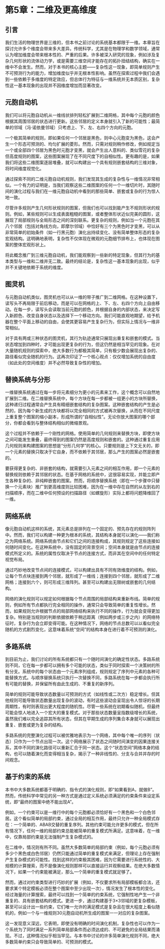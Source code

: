 # 第5章：二维及更高维度

## 引言

我们生活的物理世界是三维的，但本书之前讨论的系统基本都限于一维。本章旨在探讨允许多个维度会带来多大差异。传统科学，尤其是在物理学和数学领域，通常认为增加维度会带来根本性的、严重的后果。许多被深入研究的现象，例如涉及复杂几何形状的流体动力学，或是需要三维空间才能存在的拓扑扭结结构，确实在一维中不会发生。然而，对于本书的核心主题——复杂性这一现象，即简单规则产生不可预测行为的能力，增加维度似乎并无根本性影响。虽然在探索过程中我们会遇到一些依赖于多维度的特定效应，但总体行为特征与一维系统并无本质区别，复杂性这一基本现象的出现并不因维度增加而显著改变。

## 元胞自动机

我们可以将元胞自动机从一维线状排列轻松扩展到二维网格，其中每个元胞的颜色根据其周围邻居的状态进行更新。这些邻居的定义本身就引入了新的可能性；最简单的邻域（冯·诺依曼邻域）只考虑上、下、左、右四个方向的元胞。

一个极其简单的规则，即如果任何一个邻居是黑色，则中心元胞变为黑色，这会产生一个形态可预测的、均匀扩展的菱形。然而，只需对规则稍作修改，例如规定当一个或全部四个邻居为黑色时元胞才变黑，就会产生出人意料的、类似雪花的复杂但高度规则的图案，这些图案展现了在不同尺度下的自相似性。更有趣的是，如果我们将这些二维图案逐层堆叠，就可以构建出一个具有规则嵌套结构的三维对象，将时间维度视觉化。

通过探索不同的二维元胞自动机规则，我们发现其生成的复杂性与一维情况非常相似。一个有力的证明是，当我们观察这些二维图案的任何一个一维切片时，其随时间的演化过程与我们在一维元胞自动机中看到的那些简单、嵌套或复杂的行为惊人地一致。

尽管许多规则产生几何形状规则的图案，但我们也可以找到能产生不规则形状的规则。例如，某些规则可以生成表面粗糙的图案，或者整体形状近似完美的圆形，这展现了局部规则与全局形态之间的深刻联系。更复杂的规则，例如当一个元胞在其八个邻居（包括对角线方向，即摩尔邻域）中恰好有三个为黑色时才变黑，可以从非常简单的初始条件（如一行黑元胞）演化出持续变化、没有简单整体形态的复杂宏观结构。这明确地表明，复杂性不仅体现在微观的元胞细节排布上，也体现在图案的整体宏观形状上。

将此概念推广到三维元胞自动机，我们能观察到一些新的特定现象，但其行为的基本类型与一维和二维并无二致。最终的结论是，复杂性这一基本现象的出现，似乎并不关键地依赖于系统的维度。

## 图灵机

与元胞自动机类似，图灵机也可以从一维的带子推广到二维网格。在这种设置下，读写头不再局限于前后移动，而是可以在网格的上、下、左、右四个方向上自由移动。在每一步，读写头会读取当前元胞的颜色，并根据自身的内部状态，来决定写入新颜色、改变自身状态以及选择下一个移动方向。我们可能直观地期望，给予机器在整个平面上移动的自由，会使其更容易产生复杂行为，但实际上情况与一维非常相似。

对于具有两或三种状态的图灵机，其行为轨迹通常只展现出重复和嵌套的模式。当状态增加到四种时，才可能出现更复杂的行为，但这仍然是相当罕见的现象。在对大量随机规则的探索中，绝大多数行为都极其简单，只有极少数会展现出复杂的、路径看似完全随机的行为。这再次印证了一个核心观点：仅仅增加系统的自由度（如此处的空间维度）并不必然导致复杂性的增加。

## 替换系统与分形

一维替换系统通过在每一步将元素细分为更小的元素来工作，这个概念可以自然地扩展到二维。在二维替换系统中，每个方块在每一步都被一组更小的方块所替换，这种递归过程通常会产生具有精细嵌套结构的复杂图案。这种嵌套结构的产生是必然的，因为每个新生成的方块都将以完全相同的方式被再次替换，从而在不同尺度上重复整个图案的缩小副本，形成所谓的“自相似性”。无论你放大图案的哪个部分，你都会看到与整体结构相似的微缩景观。

这个过程并不依赖于一个刚性的网格。使用简单的几何规则来替换方块，即使方块之间可能发生重叠，最终得到的图案仍然是高度规则和嵌套的。这种通过重复应用几何规则来构建图案的思想是“分形几何学”的核心。只要规则是上下文无关的，即一个元素的替换只取决于它自身，而不依赖于其邻居，那么产生的图案必然是嵌套的。

要获得更复杂的、非嵌套的结构，就需要引入元素之间的相互作用，即一个元素的替换规则依赖于其邻居的状态。在基于网格的系统中，这很容易实现，并能立即产生各种复杂的、非纯粹嵌套的图案。然而，将顺序替换系统（即在一个步骤中只替换一个元素块）推广到更高维度则比较困难，因为在一维中存在自然的从左到右的扫描顺序，而在二维中任何预设的扫描路径（如螺旋形）实际上都将问题降维回了一维。

## 网络系统

像元胞自动机这样的系统，其元素总是排列在一个固定的、预先存在的规则阵列中。然而，我们可以构建一种更为根本的系统，其结构本身就可以演化——我们称之为网络系统。网络系统由节点和它们之间的连接构成，其规则规定了这些连接如何随时间变化。在这种系统中，没有固定的背景空间；空间本身就是由节点的连接模式所定义的。系统的属性仅取决于节点的连接方式，而非其在空间中的任何特定视觉布局。

通过巧妙地改变节点间的连接模式，可以构建出具有不同有效维度的结构。例如，让每个节点块连接到两个邻居，就形成了一维线；连接到四个邻居，就形成了二维网格；连接到六个，则可形成三维阵列。甚至可以构建出无限树或嵌套的几何结构。

网络的演化规则可以规定如何根据每个节点周围的局部结构来重新布线。简单的规则，例如所有节点都执行完全相同的操作，通常只会导致简单的重复性增长。然而，如果规则允许根据节点的局部网络结构来执行不同的操作，行为就会变得更加复杂。特别是当规则的判断依据依赖于稍远距离（例如两步或三步之内）的网络特征时，复杂行为会立即变得可能。在这种情况下，网络的节点总数可以以看似完全随机的方式剧烈变化，这意味着系统“空间”的结构本身在进行着不可预测的演化。

## 多路系统

到目前为止，我们讨论的所有系统都只有一个随时间演化的确定性状态。多路系统则不同，它在每一步都可以拥有多个可能的状态，类似于同时探索一个决策树的所有分支。系统中的每个状态由一个元素序列组成，规则规定了序列中元素的各种可能替换方式。与顺序替换系统只执行一次替换不同，多路系统在每一步都会执行所有可能的替换，并保留所有由此生成的、不重复的新序列。

简单的规则可能导致状态数量以可预测的方式（如线性或二次方）稳定增长。但其他规则可能导致状态数量出现复杂的波动，有时这些波动会呈现出令人惊讶的长期周期性，有时则表现出更大程度的随机性。尽管一些系统在初期看似随机，但最终可能会惊人地进入一个宏大的重复模式。对于那些状态数量呈指数级增长的系统，虽然我们难以完全追踪其所有状态，但其在早期生成的序列集合本身就可以展现出重复、嵌套或更为复杂的结构。

多路系统的完整演化过程可以被优雅地表示为一个网络，其中每个唯一的序列（状态）只作为一个节点出现一次。这个网络展示了状态之间随时间演变的因果连接关系，其中不同的演化路径可以重新汇合于同一状态。这个“状态空间”网络本身的结构，也可以随着演化而变得相当复杂，揭示了一种非线性的、分支与合并并存的时间观念。

## 基于约束的系统

本书中大多数系统都基于明确的、指令式的演化规则，即“如果看到A，就做B”。然而，传统科学中常见的另一种方式是通过定义系统必须满足的约束条件来设定系统，即“最终的图案中绝不能出现A”。

例如，一个约束可以是一维行中的每个元胞都必须恰好有一个黑色和一个白色邻居。这个看似简单的局部约束，通过全局的相互作用，最终只允许一种全局模式存在：一个简单的、ABAB交替的重复序列。其他约束可能允许更多的模式，但在所有情况下，任何一维的局部约束总能被简单的重复模式所满足。这意味着，在一维中，仅靠局部约束是无法强制产生复杂模式的。

在二维中，情况则有所不同。虽然大多数简单的局部约束（例如，每个元胞必须有多少个黑色或白色邻居）仍然只能通过简单的重复模式来满足，但理论上存在强制产生复杂模式的可能性。找到这样的约束极其困难，因为它需要进行系统性的、大规模的计算搜索，而不是像演化规则那样可以直接运行并观察结果。在绝大多数情况下，如果一个约束能被满足，那么一个简单的重复模式就足够了。

然而，通过对约束类型进行巧妙的扩展（例如，不仅要求所有局部模板都合法，还要求某个特定模板必须在整个图案中至少出现一次），情况发生了根本性的变化。经过海量的计算搜索，最终可以找到一个简单的约束系统，它强制性地产生一个非重复的、具有嵌套结构的模式。更进一步，通过构建基于3×3邻域的更复杂模板，甚至可以设计出一些约束，它们唯一允许的满足模式是复杂且在很大程度上看似随机的，例如一个与一维规则30元胞自动机所生成的图案一一对应的复杂图案。

这一发现意义深远，它表明，即使没有明确的时间演化机制，复杂性也可以作为一个系统为了同时满足一系列简单局部条件而必须达成的、不可避免的全局结果而涌现。不过，这种情况似乎相当罕见。与本书中讨论的许多简单演化规则不同，绝大多数简单约束只会导致简单的、可预测的模式。
